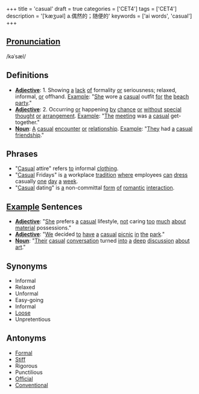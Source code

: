 +++
title = 'casual'
draft = true
categories = ['CET4']
tags = ['CET4']
description = '[ˈkæʒuəl] a.偶然的；随便的'
keywords = ['ai words', 'casual']
+++

## [Pronunciation](/post/pronunciation/)
/kəˈsæl/

## Definitions
- **[Adjective](/post/adjective/)**: 1. Showing [a](/post/a/) [lack](/post/lack/) [of](/post/of/) formality [or](/post/or/) seriousness; relaxed, informal, [or](/post/or/) offhand. [Example](/post/example/): "[She](/post/she/) wore [a](/post/a/) [casual](/post/casual/) outfit [for](/post/for/) [the](/post/the/) [beach](/post/beach/) [party](/post/party/)."
- **[Adjective](/post/adjective/)**: 2. Occurring [or](/post/or/) happening [by](/post/by/) [chance](/post/chance/) [or](/post/or/) [without](/post/without/) [special](/post/special/) [thought](/post/thought/) [or](/post/or/) [arrangement](/post/arrangement/). [Example](/post/example/): "[The](/post/the/) [meeting](/post/meeting/) was [a](/post/a/) [casual](/post/casual/) get-together."
- **[Noun](/post/noun/)**: [A](/post/a/) [casual](/post/casual/) [encounter](/post/encounter/) [or](/post/or/) [relationship](/post/relationship/). [Example](/post/example/): "[They](/post/they/) had [a](/post/a/) [casual](/post/casual/) [friendship](/post/friendship/)."

## Phrases
- "[Casual](/post/casual/) attire" refers [to](/post/to/) informal [clothing](/post/clothing/).
- "[Casual](/post/casual/) Fridays" is [a](/post/a/) workplace [tradition](/post/tradition/) [where](/post/where/) employees [can](/post/can/) [dress](/post/dress/) casually [one](/post/one/) [day](/post/day/) [a](/post/a/) [week](/post/week/).
- "[Casual](/post/casual/) dating" is [a](/post/a/) non-committal [form](/post/form/) [of](/post/of/) [romantic](/post/romantic/) [interaction](/post/interaction/).

## [Example](/post/example/) Sentences
- **[Adjective](/post/adjective/)**: "[She](/post/she/) prefers [a](/post/a/) [casual](/post/casual/) lifestyle, [not](/post/not/) caring [too](/post/too/) [much](/post/much/) [about](/post/about/) [material](/post/material/) possessions."
- **[Adjective](/post/adjective/)**: "[We](/post/we/) decided [to](/post/to/) [have](/post/have/) [a](/post/a/) [casual](/post/casual/) [picnic](/post/picnic/) [in](/post/in/) [the](/post/the/) [park](/post/park/)."
- **[Noun](/post/noun/)**: "[Their](/post/their/) [casual](/post/casual/) [conversation](/post/conversation/) turned [into](/post/into/) [a](/post/a/) [deep](/post/deep/) [discussion](/post/discussion/) [about](/post/about/) [art](/post/art/)."

## Synonyms
- Informal
- Relaxed
- Unformal
- Easy-going
- Informal
- [Loose](/post/loose/)
- Unpretentious

## Antonyms
- [Formal](/post/formal/)
- [Stiff](/post/stiff/)
- Rigorous
- Punctilious
- [Official](/post/official/)
- [Conventional](/post/conventional/)
